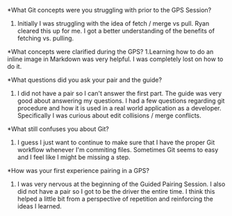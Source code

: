*What Git concepts were you struggling with prior to the GPS Session?

1. Initially I was struggling with the idea of fetch / merge vs pull. Ryan cleared this up for me. I got a better understanding of the benefits of fetching vs. pulling.

*What concepts were clarified during the GPS? 
1.Learning how to do an inline image in Markdown was very helpful. I was completely lost on how to do it.

*What questions did you ask your pair and the guide?
1. I did not have a pair so I can't answer the first part. The guide was very good about answering my questions. I had a few questions regarding git procedure and how it is used in a real world application as a developer. Specifically I was curious about edit collisions / merge conflicts.

*What still confuses you about Git?
1. I guess I just want to continue to make sure that I have the proper Git workflow whenever I'm commiting files. Sometimes Git seems to easy and I feel like I might be missing a step.

*How was your first experience pairing in a GPS?

1. I was very nervous at the beginning of the Guided Pairing Session. I also did not have a pair so I got to be the driver the entire time. I think this helped a little bit from a perspective of repetition and reinforcing the ideas I learned.
